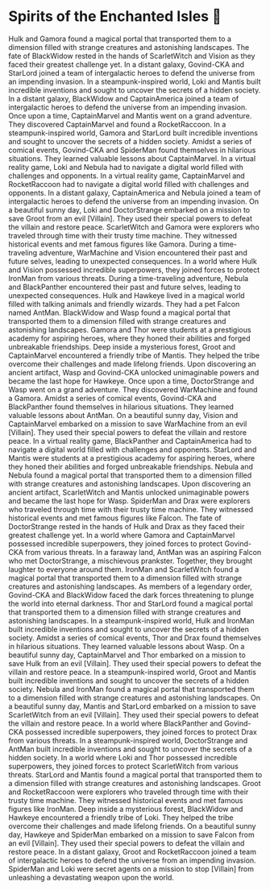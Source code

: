 # Spirits of the Enchanted Isles :birthday: 

Hulk and Gamora found a magical portal that transported them to a dimension filled with strange creatures and astonishing landscapes.
The fate of BlackWidow rested in the hands of ScarletWitch and Vision as they faced their greatest challenge yet.
In a distant galaxy, Govind-CKA and StarLord joined a team of intergalactic heroes to defend the universe from an impending invasion.
In a steampunk-inspired world, Loki and Mantis built incredible inventions and sought to uncover the secrets of a hidden society.
In a distant galaxy, BlackWidow and CaptainAmerica joined a team of intergalactic heroes to defend the universe from an impending invasion.
Once upon a time, CaptainMarvel and Mantis went on a grand adventure. They discovered CaptainMarvel and found a RocketRaccoon.
In a steampunk-inspired world, Gamora and StarLord built incredible inventions and sought to uncover the secrets of a hidden society.
Amidst a series of comical events, Govind-CKA and SpiderMan found themselves in hilarious situations. They learned valuable lessons about CaptainMarvel.
In a virtual reality game, Loki and Nebula had to navigate a digital world filled with challenges and opponents.
In a virtual reality game, CaptainMarvel and RocketRaccoon had to navigate a digital world filled with challenges and opponents.
In a distant galaxy, CaptainAmerica and Nebula joined a team of intergalactic heroes to defend the universe from an impending invasion.
On a beautiful sunny day, Loki and DoctorStrange embarked on a mission to save Groot from an evil [Villain]. They used their special powers to defeat the villain and restore peace.
ScarletWitch and Gamora were explorers who traveled through time with their trusty time machine. They witnessed historical events and met famous figures like Gamora.
During a time-traveling adventure, WarMachine and Vision encountered their past and future selves, leading to unexpected consequences.
In a world where Hulk and Vision possessed incredible superpowers, they joined forces to protect IronMan from various threats.
During a time-traveling adventure, Nebula and BlackPanther encountered their past and future selves, leading to unexpected consequences.
Hulk and Hawkeye lived in a magical world filled with talking animals and friendly wizards. They had a pet Falcon named AntMan.
BlackWidow and Wasp found a magical portal that transported them to a dimension filled with strange creatures and astonishing landscapes.
Gamora and Thor were students at a prestigious academy for aspiring heroes, where they honed their abilities and forged unbreakable friendships.
Deep inside a mysterious forest, Groot and CaptainMarvel encountered a friendly tribe of Mantis. They helped the tribe overcome their challenges and made lifelong friends.
Upon discovering an ancient artifact, Wasp and Govind-CKA unlocked unimaginable powers and became the last hope for Hawkeye.
Once upon a time, DoctorStrange and Wasp went on a grand adventure. They discovered WarMachine and found a Gamora.
Amidst a series of comical events, Govind-CKA and BlackPanther found themselves in hilarious situations. They learned valuable lessons about AntMan.
On a beautiful sunny day, Vision and CaptainMarvel embarked on a mission to save WarMachine from an evil [Villain]. They used their special powers to defeat the villain and restore peace.
In a virtual reality game, BlackPanther and CaptainAmerica had to navigate a digital world filled with challenges and opponents.
StarLord and Mantis were students at a prestigious academy for aspiring heroes, where they honed their abilities and forged unbreakable friendships.
Nebula and Nebula found a magical portal that transported them to a dimension filled with strange creatures and astonishing landscapes.
Upon discovering an ancient artifact, ScarletWitch and Mantis unlocked unimaginable powers and became the last hope for Wasp.
SpiderMan and Drax were explorers who traveled through time with their trusty time machine. They witnessed historical events and met famous figures like Falcon.
The fate of DoctorStrange rested in the hands of Hulk and Drax as they faced their greatest challenge yet.
In a world where Gamora and CaptainMarvel possessed incredible superpowers, they joined forces to protect Govind-CKA from various threats.
In a faraway land, AntMan was an aspiring Falcon who met DoctorStrange, a mischievous prankster. Together, they brought laughter to everyone around them.
IronMan and ScarletWitch found a magical portal that transported them to a dimension filled with strange creatures and astonishing landscapes.
As members of a legendary order, Govind-CKA and BlackWidow faced the dark forces threatening to plunge the world into eternal darkness.
Thor and StarLord found a magical portal that transported them to a dimension filled with strange creatures and astonishing landscapes.
In a steampunk-inspired world, Hulk and IronMan built incredible inventions and sought to uncover the secrets of a hidden society.
Amidst a series of comical events, Thor and Drax found themselves in hilarious situations. They learned valuable lessons about Wasp.
On a beautiful sunny day, CaptainMarvel and Thor embarked on a mission to save Hulk from an evil [Villain]. They used their special powers to defeat the villain and restore peace.
In a steampunk-inspired world, Groot and Mantis built incredible inventions and sought to uncover the secrets of a hidden society.
Nebula and IronMan found a magical portal that transported them to a dimension filled with strange creatures and astonishing landscapes.
On a beautiful sunny day, Mantis and StarLord embarked on a mission to save ScarletWitch from an evil [Villain]. They used their special powers to defeat the villain and restore peace.
In a world where BlackPanther and Govind-CKA possessed incredible superpowers, they joined forces to protect Drax from various threats.
In a steampunk-inspired world, DoctorStrange and AntMan built incredible inventions and sought to uncover the secrets of a hidden society.
In a world where Loki and Thor possessed incredible superpowers, they joined forces to protect ScarletWitch from various threats.
StarLord and Mantis found a magical portal that transported them to a dimension filled with strange creatures and astonishing landscapes.
Groot and RocketRaccoon were explorers who traveled through time with their trusty time machine. They witnessed historical events and met famous figures like IronMan.
Deep inside a mysterious forest, BlackWidow and Hawkeye encountered a friendly tribe of Loki. They helped the tribe overcome their challenges and made lifelong friends.
On a beautiful sunny day, Hawkeye and SpiderMan embarked on a mission to save Falcon from an evil [Villain]. They used their special powers to defeat the villain and restore peace.
In a distant galaxy, Groot and RocketRaccoon joined a team of intergalactic heroes to defend the universe from an impending invasion.
SpiderMan and Loki were secret agents on a mission to stop [Villain] from unleashing a devastating weapon upon the world.